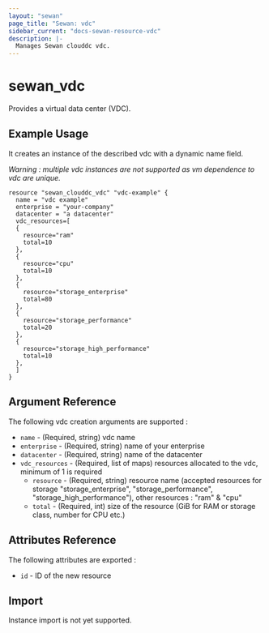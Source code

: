 ```yaml
---
layout: "sewan"
page_title: "Sewan: vdc"
sidebar_current: "docs-sewan-resource-vdc"
description: |-
  Manages Sewan clouddc vdc.
---
```


# sewan\_vdc

Provides a virtual data center (VDC).

## Example Usage

It creates an instance of the described vdc with a dynamic name field.

*Warning : multiple vdc instances are not supported as vm dependence to vdc are unique.*

```hcl
resource "sewan_clouddc_vdc" "vdc-example" {
  name = "vdc example"
  enterprise = "your-company"
  datacenter = "a datacenter"
  vdc_resources=[
  {
    resource="ram"
    total=10
  },
  {
    resource="cpu"
    total=10
  },
  {
    resource="storage_enterprise"
    total=80
  },
  {
    resource="storage_performance"
    total=20
  },
  {
    resource="storage_high_performance"
    total=10
  },
  ]
}
```

## Argument Reference

The following vdc creation arguments are supported :

* `name` - (Required, string) vdc name
* `enterprise` - (Required, string) name of your enterprise
* `datacenter` - (Required, string) name of the datacenter
* `vdc_resources` - (Required, list of maps) resources allocated to the vdc, minimum of 1 is required
  * `resource` - (Required, string) resource name (accepted resources for storage "storage_enterprise", "storage_performance", "storage_high_performance"), other resources : "ram" & "cpu"
  * `total` - (Required, int) size of the resource (GiB for RAM or storage class, number for CPU etc.)

## Attributes Reference

The following attributes are exported :

* `id` - ID of the new resource

## Import

Instance import is not yet supported.
